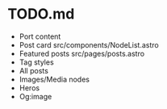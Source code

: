 # TODO.md

- Port content
- Post card src/components/NodeList.astro
- Featured posts src/pages/posts.astro
- Tag styles
- All posts
- Images/Media nodes
- Heros
- Og:image
